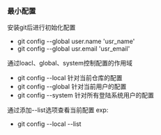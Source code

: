 ### 最小配置

安装git后进行初始化配置

* git config --global user.name 'usr_name'
* git config --global usr.email 'usr_email'

通过loacl、global、system控制配置的作用域

* git config --local   针对当前仓库的配置
* git config --global  针对当前用户的配置
* git config --system  针对所有登陆系统用户的配置

通过添加--list选项查看当前配置 exp:

* git config --local --list
